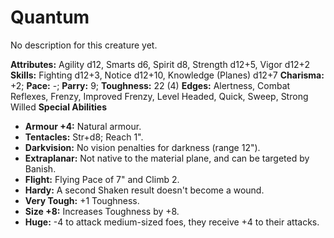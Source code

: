# Quantum

No description for this creature yet.

**Attributes:** Agility d12, Smarts d6, Spirit d8, Strength d12+5, Vigor
d12+2
**Skills:** Fighting d12+3, Notice d12+10, Knowledge (Planes) d12+7
**Charisma:** +2; **Pace:** -; **Parry:** 9; **Toughness:** 22 (4)
**Edges:** Alertness, Combat Reflexes, Frenzy, Improved Frenzy, Level
Headed, Quick, Sweep, Strong Willed
**Special Abilities**

- **Armour +4:** Natural armour.
- **Tentacles:** Str+d8; Reach 1".
- **Darkvision:** No vision penalties for darkness (range 12").
- **Extraplanar:** Not native to the material plane, and can be targeted
by Banish.
- **Flight:** Flying Pace of 7" and Climb 2.
- **Hardy:** A second Shaken result doesn't become a wound.
- **Very Tough:** +1 Toughness.
- **Size +8:** Increases Toughness by +8.
- **Huge:** -4 to attack medium-sized foes, they receive +4 to their
attacks.
